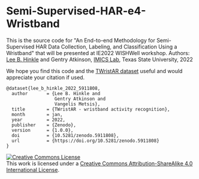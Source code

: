 # Semi-Supervised-HAR-e4-Wristband
This is the source code for "An End-to-end Methodology for Semi-Supervised HAR Data Collection, Labeling, and Classification Using a Wristband" that will be presented at IE2022 WISHWell workshop.
Authors:  [Lee B. Hinkle](https://userweb.cs.txstate.edu/~lbh31/) and Gentry Atkinson, [IMICS Lab](https://imics.wp.txstate.edu/), Texas State University, 2022

We hope you find this code and the [TWristAR dataset](https://zenodo.org/record/5911808) useful and would appreciate your citation if used.
```
@dataset{lee_b_hinkle_2022_5911808,
  author       = {Lee B. Hinkle and
                  Gentry Atkinson and
                  Vangelis Metsis},
  title        = {TWristAR - wristband activity recognition},
  month        = jan,
  year         = 2022,
  publisher    = {Zenodo},
  version      = {1.0.0},
  doi          = {10.5281/zenodo.5911808},
  url          = {https://doi.org/10.5281/zenodo.5911808}
}
```

<a rel="license" href="http://creativecommons.org/licenses/by-sa/4.0/"><img alt="Creative Commons License" style="border-width:0" src="https://i.creativecommons.org/l/by-sa/4.0/88x31.png" /></a><br />This work is licensed under a <a rel="license" href="http://creativecommons.org/licenses/by-sa/4.0/">Creative Commons Attribution-ShareAlike 4.0 International License</a>.
